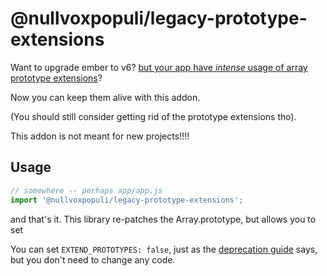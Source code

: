 # @nullvoxpopuli/legacy-prototype-extensions

Want to upgrade ember to v6? [but your app have _intense_ usage of array prototype extensions](https://deprecations.emberjs.com/v5.x#toc_deprecate-array-prototype-extensions)?

Now you can keep them alive with this addon.

(You should still consider getting rid of the prototype extensions tho).


This addon is not meant for new projects!!!!


## Usage

```js
// somewhere -- perhaps app/app.js
import '@nullvoxpopuli/legacy-prototype-extensions';

```

and that's it.
This library re-patches the Array.prototype, but allows you to set 

You can set `EXTEND_PROTOTYPES: false`, just as the [deprecation guide](https://deprecations.emberjs.com/v5.x#toc_deprecate-array-prototype-extensions) says, but you don't need to change any code.

